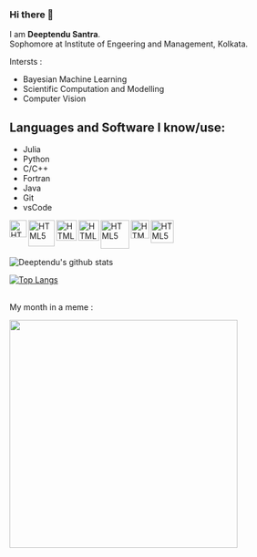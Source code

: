 ### Hi there 👋

I am **Deeptendu Santra**.
<br>Sophomore at Institute of Engeering and Management, Kolkata.

Intersts :
- Bayesian Machine Learning 
- Scientific Computation and Modelling 
- Computer Vision 

## Languages and Software I know/use:
- Julia
- Python
- C/C++
- Fortran
- Java
- Git
- vsCode

<img align="left" alt="HTML5" width="30px" src="https://user-images.githubusercontent.com/55111154/100546857-8ba9c700-3289-11eb-9627-ae469441946b.png" />

<img align="left" alt="HTML5" width="46px" src="https://user-images.githubusercontent.com/55111154/100548941-f9f48680-3295-11eb-9d74-c272f92a50d4.png" />


<img align="left" alt="HTML5" width="36px" src="https://user-images.githubusercontent.com/55111154/100549112-147b2f80-3297-11eb-88a8-7eb0c3389c4a.png" />

<img align="left" alt="HTML5" width="36px" src= "https://user-images.githubusercontent.com/55111154/100549205-91a6a480-3297-11eb-8293-1179d4271612.png"/>

<img align="left" alt="HTML5" width="50px" src= "https://user-images.githubusercontent.com/55111154/100549364-93249c80-3298-11eb-843a-fba5cab218fa.png"/>

<img align="left" alt="HTML5" width="32px" src= "https://user-images.githubusercontent.com/55111154/100549429-ea2a7180-3298-11eb-80c9-099b2842bf61.png"/>

<img align="left" alt="HTML5" width="40px" src= "https://user-images.githubusercontent.com/55111154/100549504-41304680-3299-11eb-811c-570aae79deba.png"/>


<br/>
<br/>
<br/>

![Deeptendu's github stats](https://github-readme-stats.vercel.app/api?username=DSantra92&count_private=true&show_icons=True&theme=gotham)

[![Top Langs](https://github-readme-stats.vercel.app/api/top-langs/?username=DSantra92&hide=MATLAB)](https://github.com/anuraghazra/github-readme-stats)


<br>My month in a meme :

<img width = 400 src ="dasd">



